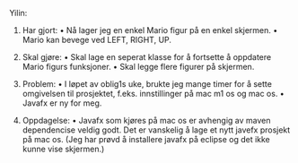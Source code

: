 Yilin:

1. Har gjort:
• Nå lager jeg en enkel Mario figur på en enkel skjermen. 
• Mario kan bevege ved LEFT, RIGHT, UP.

2. Skal gjøre:
• Skal lage en seperat klasse for å fortsette å oppdatere Mario figurs funksjoner.
• Skal legge flere figurer på skjermen.

3. Problem:
• I løpet av oblig1s uke, brukte jeg mange timer for å sette omgivelsen til prosjektet,
  f.eks. innstillinger på mac m1 os og mac os. 
• Javafx er ny for meg.

4. Oppdagelse:
• Javafx som kjøres på mac os er avhengig av maven dependencise veldig godt. 
  Det er vanskelig å lage et nytt javefx prosjekt på mac os.
  (Jeg har prøvd å installere javafx på eclipse og det ikke kunne vise skjermen.)


